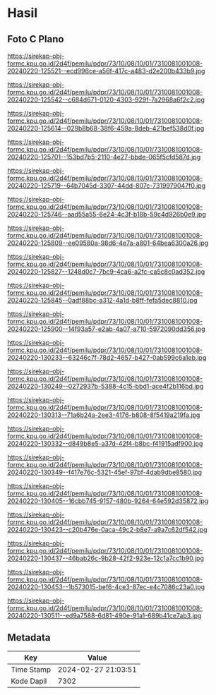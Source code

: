 # Hasil

## Foto C Plano

https://sirekap-obj-formc.kpu.go.id/2d4f/pemilu/pdpr/73/10/08/10/01/7310081001008-20240220-125521--ecd996ce-a56f-417c-a483-d2e200b433b9.jpg

https://sirekap-obj-formc.kpu.go.id/2d4f/pemilu/pdpr/73/10/08/10/01/7310081001008-20240220-125542--c684d671-0120-4303-929f-7a2968a6f2c2.jpg

https://sirekap-obj-formc.kpu.go.id/2d4f/pemilu/pdpr/73/10/08/10/01/7310081001008-20240220-125614--029b8b68-38f6-459a-8deb-421bef538d0f.jpg

https://sirekap-obj-formc.kpu.go.id/2d4f/pemilu/pdpr/73/10/08/10/01/7310081001008-20240220-125701--153bd7b5-2110-4e27-bbde-065f5cfd587d.jpg

https://sirekap-obj-formc.kpu.go.id/2d4f/pemilu/pdpr/73/10/08/10/01/7310081001008-20240220-125719--64b7045d-3307-44dd-807c-7319979047f0.jpg

https://sirekap-obj-formc.kpu.go.id/2d4f/pemilu/pdpr/73/10/08/10/01/7310081001008-20240220-125746--aad55a55-6e24-4c3f-b18b-59c4d926b0e9.jpg

https://sirekap-obj-formc.kpu.go.id/2d4f/pemilu/pdpr/73/10/08/10/01/7310081001008-20240220-125809--ee09580a-98d6-4e7a-a801-64bea6300a26.jpg

https://sirekap-obj-formc.kpu.go.id/2d4f/pemilu/pdpr/73/10/08/10/01/7310081001008-20240220-125827--1248d0c7-7bc9-4ca6-a2fc-ca5c8c0ad352.jpg

https://sirekap-obj-formc.kpu.go.id/2d4f/pemilu/pdpr/73/10/08/10/01/7310081001008-20240220-125845--0adf88bc-a312-4a1d-b8ff-fefa5dec8810.jpg

https://sirekap-obj-formc.kpu.go.id/2d4f/pemilu/pdpr/73/10/08/10/01/7310081001008-20240220-125900--14f93a57-e2ab-4a07-a710-5972090dd356.jpg

https://sirekap-obj-formc.kpu.go.id/2d4f/pemilu/pdpr/73/10/08/10/01/7310081001008-20240220-130233--63246c7f-78d2-4657-b427-0ab599c6a1eb.jpg

https://sirekap-obj-formc.kpu.go.id/2d4f/pemilu/pdpr/73/10/08/10/01/7310081001008-20240220-130249--0272937b-5388-4c15-bbd1-ace4f2b116bd.jpg

https://sirekap-obj-formc.kpu.go.id/2d4f/pemilu/pdpr/73/10/08/10/01/7310081001008-20240220-130313--71a6b24a-2ee3-4176-b808-8f5419a219fa.jpg

https://sirekap-obj-formc.kpu.go.id/2d4f/pemilu/pdpr/73/10/08/10/01/7310081001008-20240220-130332--d849b8e5-a37d-42f4-b8bc-f41915adf900.jpg

https://sirekap-obj-formc.kpu.go.id/2d4f/pemilu/pdpr/73/10/08/10/01/7310081001008-20240220-130349--f417e76c-5321-45ef-97bf-4dab9dbe8580.jpg

https://sirekap-obj-formc.kpu.go.id/2d4f/pemilu/pdpr/73/10/08/10/01/7310081001008-20240220-130405--16cbb745-9157-480b-9264-64e592d35872.jpg

https://sirekap-obj-formc.kpu.go.id/2d4f/pemilu/pdpr/73/10/08/10/01/7310081001008-20240220-130423--c20b476e-0aca-49c2-b8e7-a9a7c62df542.jpg

https://sirekap-obj-formc.kpu.go.id/2d4f/pemilu/pdpr/73/10/08/10/01/7310081001008-20240220-130437--46bab26c-9b28-42f2-923e-12c1a7cc1b90.jpg

https://sirekap-obj-formc.kpu.go.id/2d4f/pemilu/pdpr/73/10/08/10/01/7310081001008-20240220-130453--1b573015-bef6-4ce3-87ec-e4c7086c23a0.jpg

https://sirekap-obj-formc.kpu.go.id/2d4f/pemilu/pdpr/73/10/08/10/01/7310081001008-20240220-130511--ed9a7588-6d81-490e-91a1-689b41ce7ab3.jpg


## Metadata

| Key        | Value               |
| ---------- | ------------------- |
| Time Stamp | 2024-02-27 21:03:51 |
| Kode Dapil | 7302                |



